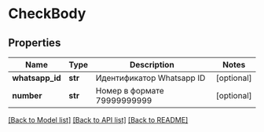 # CheckBody

## Properties
Name | Type | Description | Notes
------------ | ------------- | ------------- | -------------
**whatsapp_id** | **str** | Идентификатор Whatsapp ID | [optional] 
**number** | **str** | Номер в формате 79999999999 | [optional] 

[[Back to Model list]](../README.md#documentation-for-models) [[Back to API list]](../README.md#documentation-for-api-endpoints) [[Back to README]](../README.md)

